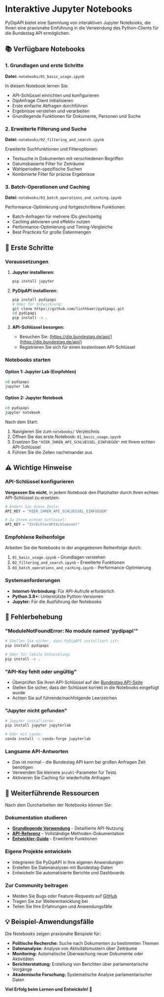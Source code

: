# Interaktive Jupyter Notebooks

PyDipAPI bietet eine Sammlung von interaktiven Jupyter Notebooks, die Ihnen eine praxisnahe Einführung in die Verwendung des Python-Clients für die Bundestag API ermöglichen.

## 📚 Verfügbare Notebooks

### 1. Grundlagen und erste Schritte
**Datei:** `notebooks/01_basic_usage.ipynb`

In diesem Notebook lernen Sie:
- API-Schlüssel einrichten und konfigurieren
- DipAnfrage Client initialisieren
- Erste einfache Abfragen durchführen
- Ergebnisse verstehen und verarbeiten
- Grundlegende Funktionen für Dokumente, Personen und Suche

### 2. Erweiterte Filterung und Suche
**Datei:** `notebooks/02_filtering_and_search.ipynb`

Erweiterte Suchfunktionen und Filteroptionen:
- Textsuche in Dokumenten mit verschiedenen Begriffen
- Datumsbasierte Filter für Zeiträume
- Wahlperioden-spezifische Suchen
- Kombinierte Filter für präzise Ergebnisse

### 3. Batch-Operationen und Caching
**Datei:** `notebooks/03_batch_operations_and_caching.ipynb`

Performance-Optimierung und fortgeschrittene Funktionen:
- Batch-Anfragen für mehrere IDs gleichzeitig
- Caching aktivieren und effektiv nutzen
- Performance-Optimierung und Timing-Vergleiche
- Best Practices für große Datenmengen

## 🚀 Erste Schritte

### Voraussetzungen

1. **Jupyter installieren:**
   ```bash
   pip install jupyter
   ```

2. **PyDipAPI installieren:**
   ```bash
   pip install pydipapi
   # Oder für Entwicklung:
   git clone https://github.com/lichtbaer/pydipapi.git
   cd pydipapi
   pip install -e .
   ```

3. **API-Schlüssel besorgen:**
   - Besuchen Sie: [https://dip.bundestag.de/api/](https://dip.bundestag.de/api/)
   - Registrieren Sie sich für einen kostenlosen API-Schlüssel

### Notebooks starten

#### Option 1: Jupyter Lab (Empfohlen)
```bash
cd pydipapi
jupyter lab
```

#### Option 2: Jupyter Notebook
```bash
cd pydipapi
jupyter notebook
```

Nach dem Start:
1. Navigieren Sie zum `notebooks/` Verzeichnis
2. Öffnen Sie das erste Notebook: `01_basic_usage.ipynb`
3. Ersetzen Sie `"HIER_IHREN_API_SCHLUESSEL_EINFUEGEN"` mit Ihrem echten API-Schlüssel
4. Führen Sie die Zellen nacheinander aus

## ⚠️ Wichtige Hinweise

### API-Schlüssel konfigurieren
**Vergessen Sie nicht**, in jedem Notebook den Platzhalter durch Ihren echten API-Schlüssel zu ersetzen:

```python
# Ändern Sie diese Zeile:
API_KEY = "HIER_IHREN_API_SCHLUESSEL_EINFUEGEN"

# Zu Ihrem echten Schlüssel:
API_KEY = "IhrEchterAPISchluessel"
```

### Empfohlene Reihenfolge
Arbeiten Sie die Notebooks in der angegebenen Reihenfolge durch:
1. `01_basic_usage.ipynb` - Grundlagen verstehen
2. `02_filtering_and_search.ipynb` - Erweiterte Funktionen
3. `03_batch_operations_and_caching.ipynb` - Performance-Optimierung

### Systemanforderungen
- **Internet-Verbindung:** Für API-Aufrufe erforderlich
- **Python 3.8+:** Unterstützte Python-Versionen
- **Jupyter:** Für die Ausführung der Notebooks

## 🔧 Fehlerbehebung

### "ModuleNotFoundError: No module named 'pydipapi'"
```bash
# Stellen Sie sicher, dass PyDipAPI installiert ist:
pip install pydipapi

# Oder für lokale Entwicklung:
pip install -e .
```

### "API-Key fehlt oder ungültig"
- Überprüfen Sie Ihren API-Schlüssel auf der [Bundestag API-Seite](https://dip.bundestag.de/api/)
- Stellen Sie sicher, dass der Schlüssel korrekt in die Notebooks eingefügt wurde
- Achten Sie auf führende/nachfolgende Leerzeichen

### "Jupyter nicht gefunden"
```bash
# Jupyter installieren:
pip install jupyter jupyterlab

# Oder mit conda:
conda install -c conda-forge jupyterlab
```

### Langsame API-Antworten
- Das ist normal - die Bundestag API kann bei großen Anfragen Zeit benötigen
- Verwenden Sie kleinere `anzahl`-Parameter für Tests
- Aktivieren Sie Caching für wiederholte Anfragen

## 📖 Weiterführende Ressourcen

Nach dem Durcharbeiten der Notebooks können Sie:

### Dokumentation studieren
- **[Grundlegende Verwendung](usage.md)** - Detaillierte API-Nutzung
- **[API-Referenz](api_reference.md)** - Vollständige Methoden-Dokumentation
- **[Entwickler-Guide](developer_guide.md)** - Erweiterte Funktionen

### Eigene Projekte entwickeln
- Integrieren Sie PyDipAPI in Ihre eigenen Anwendungen
- Erstellen Sie Datenanalysen mit Bundestag-Daten
- Entwickeln Sie automatisierte Berichte und Dashboards

### Zur Community beitragen
- Melden Sie Bugs oder Feature-Requests auf [GitHub](https://github.com/lichtbaer/pydipapi/issues)
- Tragen Sie zur Weiterentwicklung bei
- Teilen Sie Ihre Erfahrungen und Anwendungsfälle

## 💡 Beispiel-Anwendungsfälle

Die Notebooks zeigen praxisnahe Beispiele für:

- **Politische Recherche:** Suche nach Dokumenten zu bestimmten Themen
- **Datenanalyse:** Analyse von Aktivitätsmustern über Zeiträume
- **Monitoring:** Automatische Überwachung neuer Dokumente oder Aktivitäten
- **Berichterstattung:** Erstellung von Berichten über parlamentarische Vorgänge
- **Akademische Forschung:** Systematische Analyse parlamentarischer Daten

**Viel Erfolg beim Lernen und Entwickeln! 🚀** 